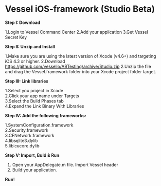 Vessel iOS-framework (Studio Beta)
=============


<strong>Step I: Download</strong>

1.Login to Vessel Command Center
2.Add your application
3.Get Vessel Secret Key

<strong>Step II: Unzip and Install</strong>

1.Make sure you are using the latest version of Xcode (v4.6+) and targeting iOS 4.3 or higher.
2.Download https://github.com/vesselio/ABTesting/archive/Studio.zip
2.Unzip the file and drag the Vessel.framework folder into your Xcode project folder target.


<strong>Step III: Link libraries</strong>

1.Select you project in Xcode<br>
2.Click your app name under Targets<br>
3.Select the Build Phases tab<br>
4.Expand the Link Binary With Libraries<br>


<strong> Step IV: Add the following frameworks:</strong>

1.SystemConfiguration.framework<br>
2.Security.framework<br>
3.CFNetwork.framework<br>
4.libsqlite3.dylib<br>
5.libicucore.dylib<br>

<strong> Step V: Import, Buld & Run</strong>

1. Open your AppDelegate.m file. Import Vessel header
2. Build your application. 

<strong>Run!</strong>

